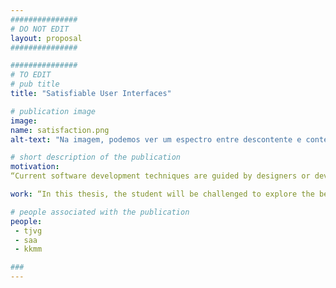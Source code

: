 ```yaml
---
###############
# DO NOT EDIT
layout: proposal
###############

###############
# TO EDIT
# pub title 
title: "Satisfiable User Interfaces"

# publication image
image:
name: satisfaction.png
alt-text: "Na imagem, podemos ver um espectro entre descontente e contente, com uma seta a apontar para neutro." # provide a short description for the image #a11y

# short description of the publication
motivation: 
“Current software development techniques are guided by designers or developers who are responsible for designing, developing and running tests on the interface. Usually, the consequence is a one-size-fits-all solution aimed at an average user.  Many of these solutions and design choices do not take into account the individual preferences and needs. Personalization of interactive systems aims to provide users more control of interface features in order to better meet their needs. This approach has been explored in previous work but struggled to emerge as an accepted practice. In today’s UIs, we can witness support for some of these adaptations (e.g., zooming in and out a webpage, or changing its contrast). However, when users access a webpage or application, the way in which it is adjusted to their abilities and preferences is almost nonexistent.”

work: “In this thesis, the student will be challenged to explore the benefits and limitations of end-user personalization of web interfaces. Users should be able to change interface attributes such as colors, text, size, or reorder structural elements, for instance. The student will  be able to choose the tools and languages to be used. One possibility is using GSS (https://gss.github.io) to create user contraints and apply them over web page constraints through a browser extension. This thesis will include the design, development, and evaluation of the approach with end-users. The work will be done in collaboration with researchers from Northumbria University, UK.”

# people associated with the publication
people:
 - tjvg
 - saa
 - kkmm

###
---
```

